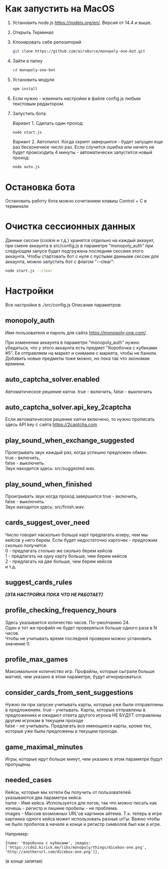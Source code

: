 # Как запустить на MacOS


1) Установить node.js https://nodejs.org/en/. Версия от 14.4 и выше.
2) Открыть Терминал
2) Клонировать себе репозиторий 
   ```bash
   git clone https://github.com/airs0urce/monopoly-one-bot.git
   ```
3) Зайти в папку
   ```bash
   cd monopoly-one-bot
   ```

4) Установить модули   
   ```bash
   npm install
   ```
5) Если нужно - изменить настройки в файле config.js любым текстовым редактором.
6) Запустить бота:

   Вариант 1. Сделать один проход:
   ```bash
   node start.js
   ```

   Вариант 2. Автопилот. Когда скрипт завершится - будет запущен еще раз бесконечное число раз.
   Если случится ошибка или ничего не будет происходить 4 минуты - автоматически запустится новый проход:

   ```bash
   node auto.js
   ```

# Остановка бота

Остановить работу бота можно сочетанием клавиш Control + C в терминале

# Очистка сессионных данных

Данные сессии (cookie и т.д.) хранятся отдельно на каждый аккаунт, при смене 
аккаунта в src/config.js в параметре "monopoly_auth" при следующем запусе будет подгружена последняя сессиия этого аккаунта.
Чтобы стартовать бот с нуля с пустыми данными сессии для аккаунта, можно запустить бот с флагом "--clear":
   ```bash
   node start.js --clear
   ```

# Настройки

Все настройки в ./src/config.js
Описание параметров:

## monopoly_auth
Имя пользователя и пароль для сайта https://monopoly-one.com/.

При изменении аккаунта в параметре "monopoly_auth" нужно убедиться, что у этого аккаунта есть предмет "Коробочка с кубиками #5".
Ее отправляем на маркет и снимаем с маркета, чтобы не банили. Добавить новые предметы тоже можно, но пока так что экономии времени.

## auto_captcha_solver.enabled
Автоматическое решение капчи. true - включить, false - выключить

## auto_captcha_solver.api_key_2captcha
Если автоматическое решение капчи включено, то нужно прописать здесь API key с сайта https://2captcha.com

## play_sound_when_exchange_suggested 
Проигрывать звук каждый раз, когда успешно предложен обмен.  
true - включить,  
false - выключить.  
Звук находится здесь: src/suggested.wav.

## play_sound_when_finished
Проигрывать звук когда проход завершился
true - включить,  
false - выключить.  
Звук находится здесь: src/finish.wav.

## cards_suggest_over_need
Число говорит насколько больше карт предлагать юзеру, чем мы кейсов у него берем. Если будет недостаточно карточек - предложим сколько получится.  
0 - предлагать столько же сколько берем кейсов  
1 - предлагать на одну карту больше, чем берем кейсов  
2 - предлагать на две больше, чем берем кейсов  
и т.д.  

## suggest_cards_rules
***[ЭТА НАСТРОЙКА ПОКА ЧТО НЕ РАБОТАЕТ]***

## profile_checking_frequency_hours  
Здесь указывается количество часов. По-умолчанию 24.  
Один и тот же профайл не будет проверяться больше одного раза в N часов.  
Чтобы не учитывать время последней проверки можно установить значение 0.

## profile_max_games
Максимальное количество игр. Профайлы, которые сыграли больше матчей, чем указано в этом параметре, будут игнорироваться.

## consider_cards_from_sent_suggestions
Нужно ли при запуске учитывать карты, которые уже были отправллены в предложениях. 
true - учитывать. Карты, которые отправлены в  
       предложениях и ожидают ответа другого игрока НЕ БУДУТ отправлены   
       другим игрокам в текущем проходе  
false - не учитывать. Предлагать все имеющиеся карты, кроме тех,  
        которые уже были предложены в текущем проходе.  

## game_maximal_minutes
Игры, которые идут больше минут, чем указано в этом параметре будут пропущены.

## needed_cases
Кейсы, которые мы хотели бы получить от пользователей.  
указываются два параметра кейса:  
name - Имя кейса. Используется для логов, так что можно писать как хочешь - регистр и лишние пробелы - не проблема.  
images - Массив возможных URL'ов картинок айтема. Т.к. теперь в игре картинка одного кейса может использовать разные url'ы. Важно чтобы не было пробелов в начале и конце и регистр символов был как в игре.

Например:
```
{name: 'Коробочка с кубиками', images: ['https://cdn2.kirick.me/libs/monopoly/things/dicebox-one.png', 'http://anotherurl.com/dicebox-one.png']},
```
(в конце запятая)


